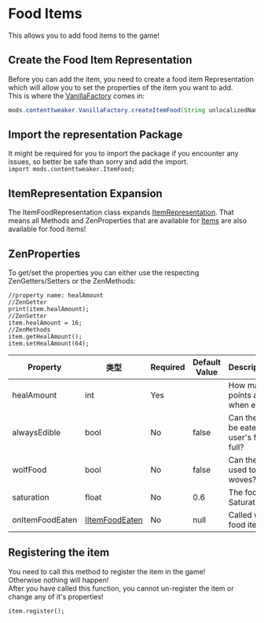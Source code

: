# Food Items

This allows you to add food items to the game!

## Create the Food Item Representation

Before you can add the item, you need to create a food item Representation which will allow you to set the properties of the item you want to add.  
This is where the [VanillaFactory](/Mods/ContentTweaker/Vanilla/Creatable_Content/VanillaFactory/) comes in:

```JAVA
mods.contenttweaker.VanillaFactory.createItemFood(String unlocalizedName, int healAmount);
```

## Import the representation Package

It might be required for you to import the package if you encounter any issues, so better be safe than sorry and add the import.  
`import mods.contenttweaker.ItemFood;`

## ItemRepresentation Expansion

The ItemFoodRepresentation class expands [ItemRepresentation](/Mods/ContentTweaker/Vanilla/Creatable_Content/Item/). That means all Methods and ZenProperties that are available for [Items](/Mods/ContentTweaker/Vanilla/Creatable_Content/Item/) are also available for food items!

## ZenProperties

To get/set the properties you can either use the respecting ZenGetters/Setters or the ZenMethods:

    //property name: healAmount
    //ZenGetter
    print(item.healAmount);
    //ZenSetter
    item.healAmount = 16;
    //ZenMethods
    item.getHealAmount();
    item.setHealAmount(64);
    

| Property        | 类型                                                                                              | Required | Default Value | Description/Notes                                           |
| --------------- | ----------------------------------------------------------------------------------------------- | -------- | ------------- | ----------------------------------------------------------- |
| healAmount      | int                                                                                             | Yes      |               | How many food points are restored when eaten?               |
| alwaysEdible    | bool                                                                                            | No       | false         | Can the food still be eaten if the user's food bar is full? |
| wolfFood        | bool                                                                                            | No       | false         | Can the food be used to tame woves?                         |
| saturation      | float                                                                                           | No       | 0.6           | The food's Saturation Value                                 |
| onItemFoodEaten | [IItemFoodEaten](/Mods/ContentTweaker/Vanilla/Advanced_Functionality/Functions/IItemFoodEaten/) | No       | null          | Called when the food item is eaten                          |

## Registering the item

You need to call this method to register the item in the game!  
Otherwise nothing will happen!  
After you have called this function, you cannot un-register the item or change any of it's properties!

    item.register();